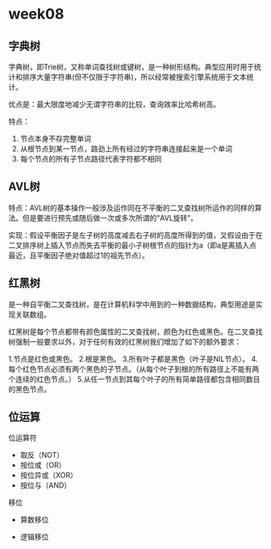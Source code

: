 # week08

## 字典树

字典树，即Trie树，又称单词查找树或键树，是一种树形结构。典型应用时用于统计和排序大量字符串(但不仅限于字符串)，所以经常被搜索引擎系统用于文本统计。

优点是：最大限度地减少无谓字符串的比较，查询效率比哈希树高。

特点：

1. 节点本身不存完整单词
2. 从根节点到某一节点，路劲上所有经过的字符串连接起来是一个单词
3. 每个节点的所有子节点路径代表字符都不相同

## AVL树

特点：AVL树的基本操作一般涉及运作同在不平衡的二叉查找树所运作的同样的算法。但是要进行预先或随后做一次或多次所谓的"AVL旋转"。

实现：假设平衡因子是左子树的高度减去右子树的高度所得到的值，又假设由于在二叉排序树上插入节点而失去平衡的最小子树根节点的指针为a（即a是离插入点最近，且平衡因子绝对值超过1的祖先节点）。

## 红黑树

是一种自平衡二叉查找树，是在计算机科学中用到的一种数据结构，典型用途是实现关联数组。

红黑树是每个节点都带有颜色属性的二叉查找树，颜色为红色或黑色。在二叉查找树强制一般要求以外，对于任何有效的红黑树我们增加了如下的额外要求：

1.节点是红色或黑色。
2.根是黑色。
3.所有叶子都是黑色（叶子是NIL节点）。
4.每个红色节点必须有两个黑色的子节点。（从每个叶子到根的所有路径上不能有两个连续的红色节点。）
5.从任一节点到其每个叶子的所有简单路径都包含相同数目的黑色节点。



## 位运算

位运算符

- 取反（NOT）
- 按位或（OR）
- 按位异或（XOR）
- 按位与（AND）

移位

- 算数移位

- 逻辑移位

  

